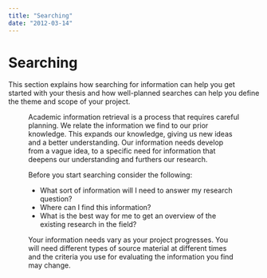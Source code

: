 ```yaml
---
title: "Searching"
date: "2012-03-14"
---
```


# Searching

This section explains how searching for information can help you get started with your thesis and how well-planned searches can help you define the theme and scope of your project.

<Figure
  src="/images/illustrasjoner_sok_500x450.png"
  caption=""
  type="right"
/>

Academic information retrieval is a process that requires careful planning. We relate the information we find to our prior knowledge. This expands our knowledge, giving us new ideas and a better understanding. Our information needs develop from a vague idea, to a specific need for information that deepens our understanding and furthers our research.

Before you start searching consider the following:

- What sort of information will I need to answer my research question?
- Where can I find this information?
- What is the best way for me to get an overview of the existing research in the field?

Your information needs vary as your project progresses. You will need different types of source material at different times and the criteria you use for evaluating the information you find may change.

